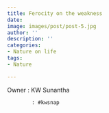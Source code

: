 ```yaml
---
title: Ferocity on the weakness
date: 
image: images/post/post-5.jpg
author: ''
description: ''
categories:
- Nature on life
tags:
- Nature

---
```

Owner : KW Sunantha

            : #kwsnap